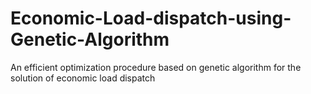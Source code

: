 # Economic-Load-dispatch-using-Genetic-Algorithm
 An efficient optimization procedure based on genetic algorithm for the solution of economic load dispatch
